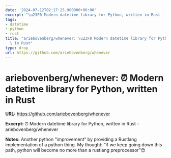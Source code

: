 ```yaml
---
date: '2024-07-12T02:17:25.900000+00:00'
excerpt: "\u23F0 Modern datetime library for Python, written in Rust - ariebovenberg/whenever"
tags:
- datetime
- python
- rust
title: "ariebovenberg/whenever: \u23F0 Modern datetime library for Python, written\
  \ in Rust"
type: drop
url: https://github.com/ariebovenberg/whenever
---
```


# ariebovenberg/whenever: ⏰ Modern datetime library for Python, written in Rust

**URL:** https://github.com/ariebovenberg/whenever

**Excerpt:** ⏰ Modern datetime library for Python, written in Rust - ariebovenberg/whenever

**Notes:**
Another python “improvement” by providing a Rustlang implementation of a python thing. My thought: “if we keep going down this path, python will become no more than a rustlang preprocessor”😊
